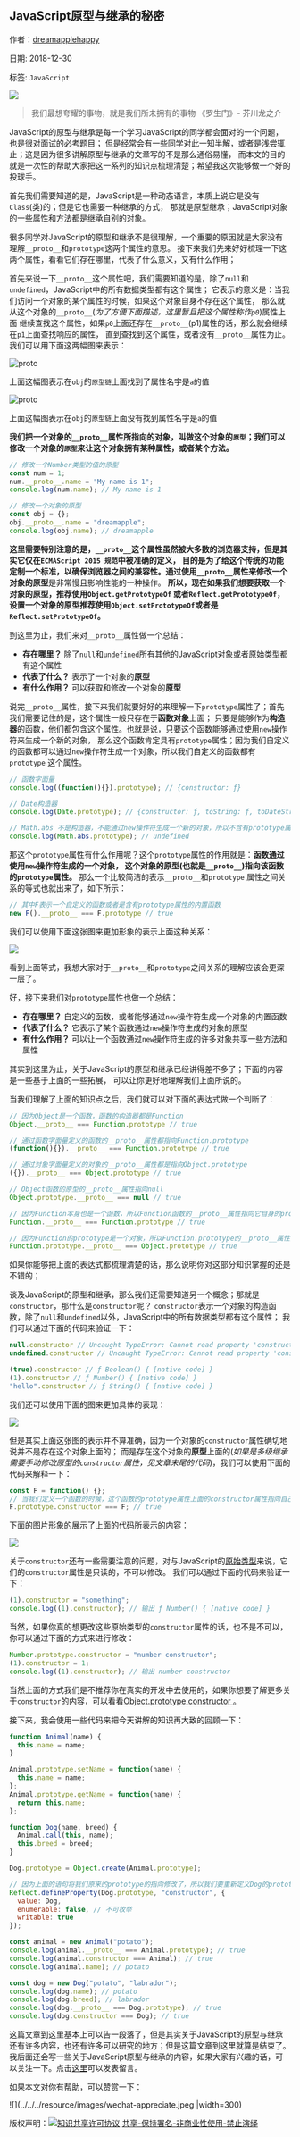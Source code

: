 ## JavaScript原型与继承的秘密

作者：[dreamapplehappy](https://github.com/dreamapplehappy)

日期: 2018-12-30

标签: `JavaScript`

![](https://img.shields.io/github/issues/detail/comments/dreamapplehappy/blog/3.svg)

> 我们最想夸耀的事物，就是我们所未拥有的事物
《罗生门》- 芥川龙之介

JavaScript的原型与继承是每一个学习JavaScript的同学都会面对的一个问题，也是很对面试的必考题目；
但是经常会有一些同学对此一知半解，或者是浅尝辄止；这是因为很多讲解原型与继承的文章写的不是那么通俗易懂，
而本文的目的就是一次性的帮助大家把这一系列的知识点梳理清楚；希望我这次能够做一个好的投球手。

首先我们需要知道的是，JavaScript是一种动态语言，本质上说它是没有`Class`(类)的；但是它也需要一种继承的方式，
那就是原型继承；JavaScript对象的一些属性和方法都是继承自别的对象。

很多同学对JavaScript的原型和继承不是很理解，一个重要的原因就是大家没有理解`__proto__`和`prototype`这两个属性的意思。
接下来我们先来好好梳理一下这两个属性，看看它们存在哪里，代表了什么意义，又有什么作用；

首先来说一下`__proto__`这个属性吧，我们需要知道的是，除了`null`和`undefined`，JavaScript中的所有数据类型都有这个属性；
它表示的意义是：当我们访问一个对象的某个属性的时候，如果这个对象自身不存在这个属性，
那么就从这个对象的`__proto__`(*为了方便下面描述，这里暂且把这个属性称作`p0`*)属性上面
继续查找这个属性，如果`p0`上面还存在`__proto__`(p1)属性的话，那么就会继续在`p1`上面查找响应的属性，
直到查找到这个属性，或者没有`__proto__`属性为止。我们可以用下面这两幅图来表示：

![__proto__](./images/1.png)

上面这幅图表示在`obj`的`原型链`上面找到了属性名字是`a`的值

![__proto__](./images/2.png)

上面这幅图表示在`obj`的`原型链`上面没有找到属性名字是`a`的值

**我们把一个对象的`__proto__`属性所指向的对象，叫做这个对象的`原型`；我们可以修改一个对象的`原型`来让这个对象拥有某种属性，或者某个方法。**
```javascript
// 修改一个Number类型的值的原型
const num = 1;
num.__proto__.name = "My name is 1";
console.log(num.name); // My name is 1

// 修改一个对象的原型
const obj = {};
obj.__proto__.name = "dreamapple";
console.log(obj.name); // dreamapple
```

**这里需要特别注意的是，`__proto__`这个属性虽然被大多数的浏览器支持，但是其实它仅在`ECMAScript 2015 规范`中被准确的定义，
目的是为了给这个传统的功能定制一个标准，以确保浏览器之间的兼容性。**通过使用`__proto__`属性来修改一个对象的**原型**是非常慢且影响性能的一种操作。
**所以，现在如果我们想要获取一个对象的原型，推荐使用`Object.getPrototypeOf`
或者`Reflect.getPrototypeOf`，设置一个对象的原型推荐使用`Object.setPrototypeOf`或者是`Reflect.setPrototypeOf`。**

到这里为止，我们来对`__proto__`属性做一个总结：
+ **存在哪里？** 除了`null`和`undefined`所有其他的JavaScript对象或者原始类型都有这个属性
+ **代表了什么？** 表示了一个对象的**原型**
+ **有什么作用？** 可以获取和修改一个对象的**原型**

说完`__proto__`属性，接下来我们就要好好的来理解一下`prototype`属性了；首先我们需要记住的是，这个属性一般只存在于**函数对象**上面；
只要是能够作为**构造器**的函数，他们都包含这个属性。也就是说，只要这个函数能够通过使用`new`操作符来生成一个新的对象，
那么这个函数肯定具有`prototype`属性；因为我们自定义的函数都可以通过`new`操作符生成一个对象，所以我们自定义的函数都有`prototype`
这个属性。

```javascript
// 函数字面量
console.log((function(){}).prototype); // {constructor: ƒ}

// Date构造器
console.log(Date.prototype); // {constructor: ƒ, toString: ƒ, toDateString: ƒ, toTimeString: ƒ, toISOString: ƒ, …}

// Math.abs 不是构造器，不能通过new操作符生成一个新的对象，所以不含有prototype属性
console.log(Math.abs.prototype); // undefined
```

那这个`prototype`属性有什么作用呢？这个`prototype`属性的作用就是：**函数通过使用`new`操作符生成的一个对象，
这个对象的原型(也就是`__proto__`)指向该函数的`prototype`属性。** 那么一个比较简洁的表示`__proto__`和`prototype`
属性之间关系的等式也就出来了，如下所示：

```javascript
// 其中F表示一个自定义的函数或者是含有prototype属性的内置函数
new F().__proto__ === F.prototype // true
```

我们可以使用下面这张图来更加形象的表示上面这种关系：

![](./images/3.png)

看到上面等式，我想大家对于`__proto__`和`prototype`之间关系的理解应该会更深一层了。

好，接下来我们对`prototype`属性也做一个总结：
+ **存在哪里？** 自定义的函数，或者能够通过`new`操作符生成一个对象的内置函数
+ **代表了什么？** 它表示了某个函数通过`new`操作符生成的对象的原型
+ **有什么作用？** 可以让一个函数通过`new`操作符生成的许多对象共享一些方法和属性

其实到这里为止，关于JavaScript的原型和继承已经讲得差不多了；下面的内容是一些基于上面的一些拓展，
可以让你更好地理解我们上面所说的。

当我们理解了上面的知识点之后，我们就可以对下面的表达式做一个判断了：
```javascript
// 因为Object是一个函数，函数的构造器都是Function
Object.__proto__ === Function.prototype // true

// 通过函数字面量定义的函数的__proto__属性都指向Function.prototype
(function(){}).__proto__ === Function.prototype // true

// 通过对象字面量定义的对象的__proto__属性都是指向Object.prototype
({}).__proto__ === Object.prototype // true

// Object函数的原型的__proto__属性指向null
Object.prototype.__proto__ === null // true

// 因为Function本身也是一个函数，所以Function函数的__proto__属性指向它自身的prototype
Function.__proto__ === Function.prototype // true

// 因为Function的prototype是一个对象，所以Function.prototype的__proto__属性指向Object.prototype
Function.prototype.__proto__ === Object.prototype // true
```

如果你能够把上面的表达式都梳理清楚的话，那么说明你对这部分知识掌握的还是不错的；

谈及JavaScript的原型和继承，那么我们还需要知道另一个概念；那就是`constructor`，那什么是`constructor`呢？
`constructor`表示一个对象的构造函数，除了`null`和`undefined`以外，JavaScript中的所有数据类型都有这个属性；
我们可以通过下面的代码来验证一下：
```javascript
null.constructor // Uncaught TypeError: Cannot read property 'constructor' of null ...
undefined.constructor // Uncaught TypeError: Cannot read property 'constructor' of undefined ...

(true).constructor // ƒ Boolean() { [native code] }
(1).constructor // ƒ Number() { [native code] }
"hello".constructor // ƒ String() { [native code] }
```

我们还可以使用下面的图来更加具体的表现：

![](./images/4.png)

但是其实上面这张图的表示并不算准确，因为一个对象的`constructor`属性确切地说并不是存在这个对象上面的；
而是存在这个对象的**原型**上面的(*如果是多级继承需要手动修改原型的`constructor`属性，见文章末尾的代码*)，我们可以使用下面的代码来解释一下：
```javascript
const F = function() {};
// 当我们定义一个函数的时候，这个函数的prototype属性上面的constructor属性指向自己本身
F.prototype.constructor === F; // true
```

下面的图片形象的展示了上面的代码所表示的内容：

![](./images/5.png)

关于`constructor`还有一些需要注意的问题，对与JavaScript的[原始类型](https://developer.mozilla.org/en-US/docs/Glossary/Primitive)来说，它们的`constructor`属性是只读的，不可以修改。
我们可以通过下面的代码来验证一下：
```javascript
(1).constructor = "something";
console.log((1).constructor); // 输出 ƒ Number() { [native code] }
```

当然，如果你真的想更改这些原始类型的`constructor`属性的话，也不是不可以，你可以通过下面的方式来进行修改：
```javascript
Number.prototype.constructor = "number constructor";
(1).constructor = 1;
console.log((1).constructor); // 输出 number constructor
```
当然上面的方式我们是不推荐你在真实的开发中去使用的，如果你想要了解更多关于`constructor`的内容，可以看看[Object.prototype.constructor
](https://developer.mozilla.org/en-US/docs/Web/JavaScript/Reference/Global_Objects/Object/constructor)。

接下来，我会使用一些代码来把今天讲解的知识再大致的回顾一下：
```javascript
function Animal(name) {
  this.name = name;
}

Animal.prototype.setName = function(name) {
  this.name = name;
};
Animal.prototype.getName = function(name) {
  return this.name;
};

function Dog(name, breed) {
  Animal.call(this, name);
  this.breed = breed;
}

Dog.prototype = Object.create(Animal.prototype);

// 因为上面的语句将我们原来的prototype的指向修改了，所以我们要重新定义Dog的prototype属性的constructor属性
Reflect.defineProperty(Dog.prototype, "constructor", {
  value: Dog,
  enumerable: false, // 不可枚举
  writable: true
});

const animal = new Animal("potato");
console.log(animal.__proto__ === Animal.prototype); // true
console.log(animal.constructor === Animal); // true
console.log(animal.name); // potato

const dog = new Dog("potato", "labrador");
console.log(dog.name); // potato
console.log(dog.breed); // labrador
console.log(dog.__proto__ === Dog.prototype); // true
console.log(dog.constructor === Dog); // true
```

这篇文章到这里基本上可以告一段落了，但是其实关于JavaScript的原型与继承还有许多内容，也还有许多可以研究的地方；但是这篇文章到这里就算是结束了。
我后面还会写一些关于JavaScript原型与继承的内容，如果大家有兴趣的话，可以关注一下。点击[这里](https://github.com/dreamapplehappy/blog/issues/3)可以发表留言。

如果本文对你有帮助，可以赞赏一下：

![](../../../resource/images/wechat-appreciate.jpeg |width=300)

版权声明：[![知识共享许可协议](https://i.creativecommons.org/l/by-nc-nd/3.0/80x15.png)](http://creativecommons.org/licenses/by-nc-nd/3.0/) [共享-保持署名-非商业性使用-禁止演绎](http://creativecommons.org/licenses/by-nc-nd/3.0/)